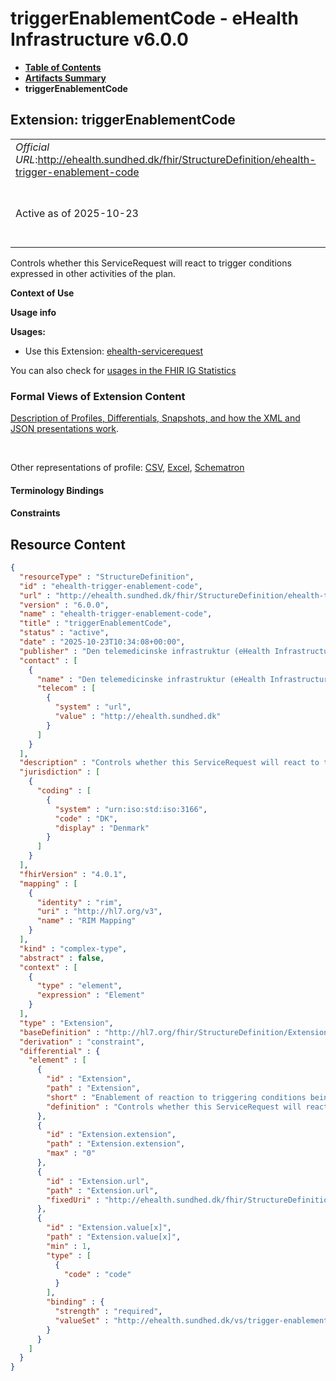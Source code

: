 # triggerEnablementCode - eHealth Infrastructure v6.0.0

* [**Table of Contents**](toc.md)
* [**Artifacts Summary**](artifacts.md)
* **triggerEnablementCode**

## Extension: triggerEnablementCode 

| | |
| :--- | :--- |
| *Official URL*:http://ehealth.sundhed.dk/fhir/StructureDefinition/ehealth-trigger-enablement-code | *Version*:6.0.0 |
| Active as of 2025-10-23 | *Computable Name*:ehealth-trigger-enablement-code |

Controls whether this ServiceRequest will react to trigger conditions expressed in other activities of the plan.

**Context of Use**

**Usage info**

**Usages:**

* Use this Extension: [ehealth-servicerequest](StructureDefinition-ehealth-servicerequest.md)

You can also check for [usages in the FHIR IG Statistics](https://packages2.fhir.org/xig/dk.ehealth.sundhed.fhir.ig.core|current/StructureDefinition/ehealth-trigger-enablement-code)

### Formal Views of Extension Content

 [Description of Profiles, Differentials, Snapshots, and how the XML and JSON presentations work](http://build.fhir.org/ig/FHIR/ig-guidance/readingIgs.html#structure-definitions). 

 

Other representations of profile: [CSV](StructureDefinition-ehealth-trigger-enablement-code.csv), [Excel](StructureDefinition-ehealth-trigger-enablement-code.xlsx), [Schematron](StructureDefinition-ehealth-trigger-enablement-code.sch) 

#### Terminology Bindings

#### Constraints



## Resource Content

```json
{
  "resourceType" : "StructureDefinition",
  "id" : "ehealth-trigger-enablement-code",
  "url" : "http://ehealth.sundhed.dk/fhir/StructureDefinition/ehealth-trigger-enablement-code",
  "version" : "6.0.0",
  "name" : "ehealth-trigger-enablement-code",
  "title" : "triggerEnablementCode",
  "status" : "active",
  "date" : "2025-10-23T10:34:08+00:00",
  "publisher" : "Den telemedicinske infrastruktur (eHealth Infrastructure)",
  "contact" : [
    {
      "name" : "Den telemedicinske infrastruktur (eHealth Infrastructure)",
      "telecom" : [
        {
          "system" : "url",
          "value" : "http://ehealth.sundhed.dk"
        }
      ]
    }
  ],
  "description" : "Controls whether this ServiceRequest will react to trigger conditions expressed in other activities of the plan.",
  "jurisdiction" : [
    {
      "coding" : [
        {
          "system" : "urn:iso:std:iso:3166",
          "code" : "DK",
          "display" : "Denmark"
        }
      ]
    }
  ],
  "fhirVersion" : "4.0.1",
  "mapping" : [
    {
      "identity" : "rim",
      "uri" : "http://hl7.org/v3",
      "name" : "RIM Mapping"
    }
  ],
  "kind" : "complex-type",
  "abstract" : false,
  "context" : [
    {
      "type" : "element",
      "expression" : "Element"
    }
  ],
  "type" : "Extension",
  "baseDefinition" : "http://hl7.org/fhir/StructureDefinition/Extension",
  "derivation" : "constraint",
  "differential" : {
    "element" : [
      {
        "id" : "Extension",
        "path" : "Extension",
        "short" : "Enablement of reaction to triggering conditions being met.",
        "definition" : "Controls whether this ServiceRequest will react to trigger conditions expressed in other activities of the plan."
      },
      {
        "id" : "Extension.extension",
        "path" : "Extension.extension",
        "max" : "0"
      },
      {
        "id" : "Extension.url",
        "path" : "Extension.url",
        "fixedUri" : "http://ehealth.sundhed.dk/fhir/StructureDefinition/ehealth-trigger-enablement-code"
      },
      {
        "id" : "Extension.value[x]",
        "path" : "Extension.value[x]",
        "min" : 1,
        "type" : [
          {
            "code" : "code"
          }
        ],
        "binding" : {
          "strength" : "required",
          "valueSet" : "http://ehealth.sundhed.dk/vs/trigger-enablement-code"
        }
      }
    ]
  }
}

```
